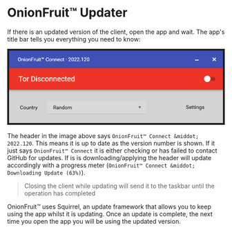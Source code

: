 # OnionFruit™ Updater

If there is an updated version of the client, open the app and wait. The app's title bar tells you everything you need to know:

![](img/onionfruit-window.png "OnionFruit Window")

The header in the image above says `OnionFruit™ Connect &middot; 2022.120`. This means it is up to date as the version number is shown. If it just says `OnionFruit™ Connect` it is either checking or has failed to contact GitHub for updates. If is is downloading/applying the header will update accordingly with a progress meter (`OnionFruit™ Connect &middot; Downloading Update (63%)`).

> Closing the client while updating will send it to the taskbar until the operation has completed

OnionFruit™ uses Squirrel, an update framework that allows you to keep using the app whilst it is updating. Once an update is complete, the next time you open the app you will be using the updated version.